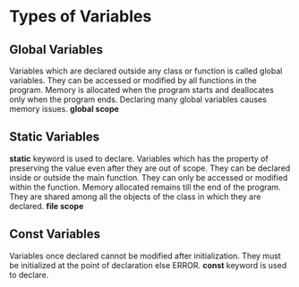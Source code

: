# Types of Variables
Global Variables
--
Variables which are declared outside any class or function is called global variables.
They can be accessed or modified by all functions in the program.
Memory is allocated when the program starts and deallocates only when the program ends.
Declaring many global variables causes memory issues. __global scope__

Static Variables
--
__static__ keyword is used to declare.
Variables which has the property of preserving the value even after they are out of scope. 
They can be declared inside or outside the main function.
They can only be accessed or modified within the function.
Memory allocated remains till the end of the program.
They are shared among all the objects of the class in which they are declared.
__file scope__

Const Variables
--
Variables once declared cannot be modified after initialization. 
They must be initialized at the point of declaration else ERROR.
__const__ keyword is used to declare.

